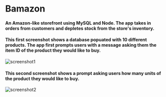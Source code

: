 # Bamazon

#### An Amazon-like storefront using MySQL and Node. The app takes in orders from customers and depletes stock from the store's inventory.

#### This first screenshot shows a database popuated with 10 different products. The app first prompts users with a message asking them the item ID of the product they would like to buy.

![screenshot1](https://user-images.githubusercontent.com/40145728/50048386-379f7b00-0090-11e9-99f8-a593ec51e2ac.PNG)

#### This second screenshot shows a prompt asking users how many units of the product they would like to buy.

![screenshot2](https://user-images.githubusercontent.com/40145728/50048736-a503d980-0099-11e9-963a-d353b5874692.PNG)
